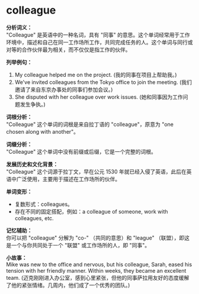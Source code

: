 # colleague

**分析词义：**  
"Colleague" 是英语中的一种名词，具有 "同事" 的意思。这个单词经常用于工作环境中，描述和自己在同一工作场所工作，共同完成任务的人。这个单词与同行或对等的合作伙伴最为相关，而不仅仅是指工作的伙伴。

  

**列举例句：**

  

1.  My colleague helped me on the project. (我的同事在项目上帮助我。)
2.  We've invited colleagues from the Tokyo office to join the meeting. (我们邀请了来自东京办事处的同事们参加会议。)
3.  She disputed with her colleague over work issues. (她和同事因为工作问题发生争执。)

  

**词根分析：**  
"Colleague" 这个单词的词根是来自拉丁语的 "colleague"，原意为 "one chosen along with another"。

  

**词缀分析：**  
"Colleague" 这个单词中没有前缀或后缀，它是一个完整的词根。

  

**发展历史和文化背景：**  
"Colleague" 这个词源于拉丁文，早在公元 1530 年就已经入侵了英语，此后在英语中广泛使用，主要用于描述在工作场所的伙伴。

  

**单词变形：**

  

*   复数形式：colleagues。
*   存在不同的固定搭配，例如：a colleague of someone, work with colleagues, etc.

  

**记忆辅助：**  
你可以把 "colleague" 分解为 "co-" （共同的意思）和 "league" （联盟），即这是一个与你共同处于一个 "联盟" 或工作场所的人，即 "同事"。

  

**小故事：**  
Mike was new to the office and nervous, but his colleague, Sarah, eased his tension with her friendly manner. Within weeks, they became an excellent team. (迈克刚刚进入办公室，感到心里紧张，但他的同事萨拉用友好的态度缓解了他的紧张情绪。几周内，他们成了一个优秀的团队。)
